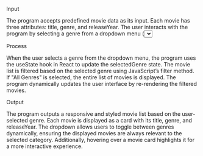 Input <br>

The program accepts predefined movie data as its input. Each movie has three attributes: title, genre, and releaseYear. The user interacts with the program by selecting a genre from a dropdown menu (<select>), which serves as the main input mechanism for filtering the movies. The dropdown dynamically lists all unique genres, along with an option for "All Genres" to reset the filter. <br>

Process <br>

When the user selects a genre from the dropdown menu, the program uses the useState hook in React to update the selectedGenre state. The movie list is filtered based on the selected genre using JavaScript’s filter method. If "All Genres" is selected, the entire list of movies is displayed. The program dynamically updates the user interface by re-rendering the filtered movies. <br>

Output <br>

The program outputs a responsive and styled movie list based on the user-selected genre. Each movie is displayed as a card with its title, genre, and releaseYear. The dropdown allows users to toggle between genres dynamically, ensuring the displayed movies are always relevant to the selected category. Additionally, hovering over a movie card highlights it for a more interactive experience.